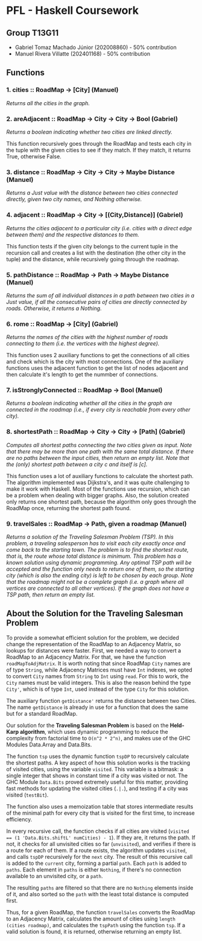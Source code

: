 # PFL - Haskell Coursework

## Group T13G11
- Gabriel Tomaz Machado Júnior (202008860) - 50% contribution
- Manuel Rivera Villatte (202401168) - 50% contribution


## Functions

### 1. cities :: RoadMap -> [City] (Manuel)

_Returns all the cities in the graph._

### 2. areAdjacent :: RoadMap -> City -> City -> Bool (Gabriel)

_Returns a boolean indicating whether two cities are linked directly._

This function recursively goes through the RoadMap and tests each city in the tuple with the given cities to see if they match. If they match, it returns True, otherwise False.

### 3. distance :: RoadMap -> City -> City -> Maybe Distance (Manuel)

_Returns a Just value with the distance between two cities connected directly, given two city names, and Nothing otherwise._

### 4. adjacent :: RoadMap -> City -> [(City,Distance)] (Gabriel)

_Returns the cities adjacent to a particular city (i.e. cities with a direct edge between them) and the respective distances to them._

This function tests if the given city belongs to the current tuple in the recursion call and creates a list with the destination (the other city in the tuple) and the distance, while recursively going through the roadmap. 

### 5. pathDistance :: RoadMap -> Path -> Maybe Distance (Manuel)

_Returns the sum of all individual distances in a path between two cities in a Just value, if all the consecutive pairs of cities are directly connected by roads. Otherwise, it returns a Nothing._

### 6. rome :: RoadMap -> [City] (Gabriel)

_Returns the names of the cities with the highest number of roads connecting to them (i.e. the vertices with the highest degree)._

This function uses 2 auxiliary functions to get the connections of all cities and check which is the city with most connections. One of the auxiliary functions uses the adjacent function to get the list of nodes adjacent and then calculate it's length to get the nummber of connections.

### 7. isStronglyConnected :: RoadMap -> Bool (Manuel)

_Returns a boolean indicating whether all the cities in the graph are connected in the roadmap (i.e., if every city is reachable from every other city)._

### 8. shortestPath :: RoadMap -> City -> City -> [Path] (Gabriel)

_Computes all shortest paths connecting the two cities given as input. Note that there may be more than one path with the same total distance. If there are no paths between the input cities, then return an empty list. Note that the (only) shortest path between a city c and itself is [c]._

This function uses a lot of auxiliary functions to calculate the shortest path. The algorithm implemented was Dijkstra's, and it was quite challenging to make it work with Haskell. Most of the functions use recursion, which can be a problem when dealing with bigger graphs. Also, the solution created only returns one shortest path, because the algorithm only goes through the RoadMap once, returning the shortest path found. 

### 9. travelSales :: RoadMap -> Path, given a roadmap (Manuel)

_Returns a solution of the Traveling Salesman Problem (TSP). In this problem, a traveling salesperson has to visit each city exactly once and come back to the starting town. The problem is to find the shortest route, that is, the route whose total distance is minimum. This problem has a known solution using dynamic programming. Any optimal TSP path will be accepted and the function only needs to return one of them, so the starting city (which is also the ending city) is left to be chosen by each group. Note that the roadmap might not be a complete graph (i.e. a graph where all vertices are connected to all other vertices). If the graph does not have a TSP path, then return an empty list._

## About the Solution for the Traveling Salesman Problem

To provide a somewhat efficient solution for the problem, we decided change the representation of the RoadMap to an Adjacency Matrix,
so lookups for distances were faster. First, we needed a way to convert a RoadMap to an Adjacency Matrix. For that, we have the
function `roadMapToAdjMatrix`. It is worth noting that since RoadMap `City` names are of type `String`, while Adjacency Matrices must have `Int` indexes, we opted to convert `City` names from `String` to `Int` using `read`. For this to work, the `City` names must be valid integers. This is also the reason behind the type `City'`, which is of type `Int`, used instead of the type `City` for this solution.

The auxiliary function `getDistance'` returns the distance between two Cities. The name `getDistance` is already in use for a function that does the same but for a standard RoadMap.

Our solution for the **Traveling Salesman Problem** is based on the **Held-Karp algorithm**, which uses dynamic programming to reduce the complexity from factorial time to `O(n^2 * 2^n)`, and makes use of the GHC Modules Data.Array and Data.Bits.

The function `tsp` uses the dynamic function `tspDP` to recursively calculate the shortest paths. A key aspect of how this solution works is the tracking of visited cities, using the variable `visited`. This variable is a bitmask: a single integer that shows in constant time if a city was visited or not. The GHC Module `Data.Bits` proved extremely useful for this matter, providing fast methods for updating the visited cities (`.|.`), and testing if a city was visited (`testBit`).

The function also uses a memoization table that stores intermediate results of the minimal path for every city that is visited for the first time, to increase efficiency.

In every recursive call, the function checks if all cities are visited (`visited == (1 'Data.Bits.shiftL' numCities) - 1`). If they are, it returns the path. If not, it checks for all unvisited cities so far (`unvisited`), and verifies if there is a route for each of them. If a route exists, the algorithm updates `visited`, and calls `tspDP` recursively for the `next` city. The result of this recursive call is added to the `current` city, forming a partial `path`. Each `path` is added to `paths`. Each element in `paths` is either `Nothing`, if there's no connection available to an unvisited city, or a `path`.

The resulting `paths` are filtered so that there are no `Nothing` elements inside of it, and also sorted so the `path` with the least total distance is computed first.

Thus, for a given RoadMap, the function `travelSales` converts the RoadMap to an Adjacency Matrix, calculates the amount of cities using `length (cities roadmap)`, and calculates the `tspPath` using the function `tsp`. If a valid solution is found, it is returned, otherwise returning an empty list. 